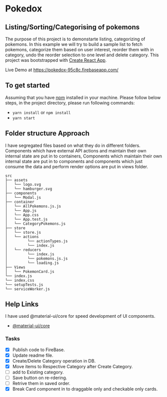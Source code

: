 # Pokedox
## Listing/Sorting/Categorising of pokemons

The purpose of this project is to demonstarte listing, categorizing of pokemons. In this example we will try to build a sample list to fetch pokemons, categorize them based on user interest, reorder them with in category, undo the reorder selection to one level and delete category. This project was bootstrapped with [Create React App](https://github.com/facebook/create-react-app).

Live Demo at <https://pokedox-95c8c.firebaseapp.com/>

## To get started

Assuming that you have [npm](https://www.npmjs.com/get-npm) installed in your machine. Please follow below steps, in the project directory, please run following commands:

*  `yarn install` or `npm install`
*  `yarn start`

## Folder structure Approach
I have segregated files based on what they do in different folders. Components which have external API actions and maintain their own internal state are put in to containers, Components which maintain their own internal state are put in to components and components which just consume the data and perform render options are put in views folder.  

```
src
├── assets
│   └── logo.svg
│   └── hamburger.svg
├── components
│   └── Modal.js
├── container
│   └── AllPokemons.js.js
│   └── App.js
│   └── App.css
│   └── App.test.js
│   └── CategoryPokemons.js
├── store
│   └── store.js
│   └── actions
│         └── actionTypes.js
│         └── index.js
│   └── reducers
│         └── index.js
│         └── pokemons.js.js
│         └── loading.js
├── Views
│   └── PokemonCard.js
└── index.js
└── index.css
└── setupTests.js
└── serviceWorker.js
```

## Help Links
I have used @material-ui/core for speed development of UI components.
* [@material-ui/core](https://www.npmjs.com/package/@material-ui/core) 


### Tasks

- [x] Publish code to FireBase.
- [x] Update readme file.
- [x] Create/Delete Category operation in DB.
- [x] Move items to Respective Category after Create Category.
- [ ] add to Existing category.
- [ ] Save button on re-rdering. 
- [ ] Retrive them in saved order.
- [x] Break Card component in to draggable only and checkable only cards.
